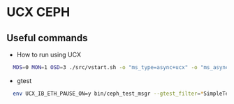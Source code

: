 # UCX CEPH

## Useful commands

- How to run using UCX

``` bash
  MDS=0 MON=1 OSD=3 ./src/vstart.sh -o "ms_type=async+ucx" -o "ms_async_ucx_device=mlx5_0:1" -n -i 12.210.8.58
```

- gtest

``` bash
  env UCX_IB_ETH_PAUSE_ON=y bin/ceph_test_msgr --gtest_filter=*SimpleTest/2
```
